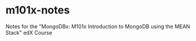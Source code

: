# m101x-notes
Notes for the "MongoDBx: M101x Introduction to MongoDB using the MEAN Stack" edX Course
